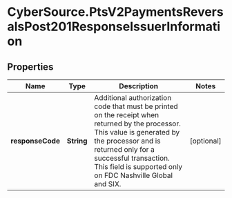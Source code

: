 # CyberSource.PtsV2PaymentsReversalsPost201ResponseIssuerInformation

## Properties
Name | Type | Description | Notes
------------ | ------------- | ------------- | -------------
**responseCode** | **String** | Additional authorization code that must be printed on the receipt when returned by the processor.  This value is generated by the processor and is returned only for a successful transaction.  This field is supported only on FDC Nashville Global and SIX.  | [optional] 


